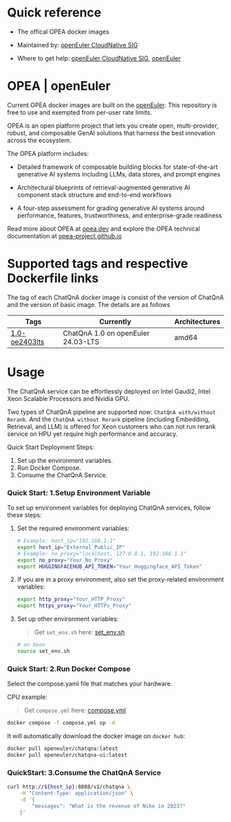 # Quick reference

- The offical OPEA docker images

- Maintained by: [openEuler CloudNative SIG](https://gitee.com/openeuler/cloudnative)

- Where to get help: [openEuler CloudNative SIG](https://gitee.com/openeuler/cloudnative), [openEuler](https://gitee.com/openeuler/community)

# OPEA | openEuler

Current OPEA docker images are built on the [openEuler](https://repo.openeuler.org/)⁠. This repository is free to use and exempted from per-user rate limits.

OPEA is an open platform project that lets you create open, multi-provider, robust, and composable GenAI solutions that harness the best innovation across the ecosystem.

The OPEA platform includes:

- Detailed framework of composable building blocks for state-of-the-art generative AI systems including LLMs, data stores, and prompt engines

- Architectural blueprints of retrieval-augmented generative AI component stack structure and end-to-end workflows

- A four-step assessment for grading generative AI systems around performance, features, trustworthiness, and enterprise-grade readiness

Read more about OPEA at [opea.dev](https://opea.dev/) and explore the OPEA technical documentation at [opea-project.github.io](https://opea-project.github.io/)

# Supported tags and respective Dockerfile links

The tag of each ChatQnA docker image is consist of the version of ChatQnA and the version of basic image. The details are as follows

| Tags | Currently |  Architectures|
|--|--|--|
|[1.0-oe2403lts](https://gitee.com/openeuler/openeuler-docker-images/blob/master/AI/opea/chatqna/1.0/24.03-lts/Dockerfile)| ChatQnA 1.0 on openEuler 24.03-LTS | amd64 |

# Usage

The ChatQnA service can be effortlessly deployed on Intel Gaudi2, Intel Xeon Scalable Processors and Nvidia GPU.

Two types of ChatQnA pipeline are supported now: `ChatQnA with/without Rerank`. And the `ChatQnA without Rerank` pipeline (including Embedding, Retrieval, and LLM) is offered for Xeon customers who can not run rerank service on HPU yet require high performance and accuracy.

Quick Start Deployment Steps:

1. Set up the environment variables.
2. Run Docker Compose.
3. Consume the ChatQnA Service.

### Quick Start: 1.Setup Environment Variable

To set up environment variables for deploying ChatQnA services, follow these steps:

1. Set the required environment variables:

   ```bash
   # Example: host_ip="192.168.1.1"
   export host_ip="External_Public_IP"
   # Example: no_proxy="localhost, 127.0.0.1, 192.168.1.1"
   export no_proxy="Your_No_Proxy"
   export HUGGINGFACEHUB_API_TOKEN="Your_Huggingface_API_Token"
   ```

2. If you are in a proxy environment, also set the proxy-related environment variables:

   ```bash
   export http_proxy="Your_HTTP_Proxy"
   export https_proxy="Your_HTTPs_Proxy"
   ```

3. Set up other environment variables:

   > Get `set_env.sh` here: [set_env.sh](https://gitee.com/openeuler/openeuler-docker-images/tree/master/AI/opea/chatqna/doc/set_env.sh)

   ```bash 
   # on Xeon
   source set_env.sh
   ```

### Quick Start: 2.Run Docker Compose 

Select the compose.yaml file that matches your hardware.

CPU example:

> Get `compose.yml` here: [compose.yml](https://gitee.com/openeuler/openeuler-docker-images/tree/master/AI/opea/chatqna/doc/compose.yml)

```bash
docker compose -f compose.yml up -d
```

It will automatically download the docker image on `docker hub`:

```bash
docker pull openeuler/chatqna:latest
docker pull openeuler/chatqna-ui:latest
```

### QuickStart: 3.Consume the ChatQnA Service

```bash
curl http://${host_ip}:8888/v1/chatqna \
    -H "Content-Type: application/json" \
    -d '{
        "messages": "What is the revenue of Nike in 2023?"
    }'
```